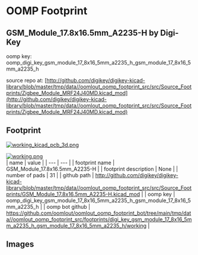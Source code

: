 # OOMP Footprint  
## GSM_Module_17.8x16.5mm_A2235-H  by Digi-Key  
  
oomp key: oomp_digi_key_gsm_module_17_8x16_5mm_a2235_h_gsm_module_17_8x16_5mm_a2235_h  
  
source repo at: [http://github.com/digikey/digikey-kicad-library/blob/master/tmp/data//oomlout_oomp_footprint_src/src/Source_Footprints/Zigbee_Module_MRF24J40MD.kicad_mod](http://github.com/digikey/digikey-kicad-library/blob/master/tmp/data//oomlout_oomp_footprint_src/src/Source_Footprints/Zigbee_Module_MRF24J40MD.kicad_mod)  
## Footprint  
  
[![working_kicad_pcb_3d.png](working_kicad_pcb_3d_600.png)](working_kicad_pcb_3d.png)  
  
[![working.png](working_600.png)](working.png)  
| name | value | 
| --- | --- | 
| footprint name | GSM_Module_17.8x16.5mm_A2235-H | 
| footprint description | None | 
| number of pads | 31 | 
| github path | http://github.com/digikey/digikey-kicad-library/blob/master/tmp/data//oomlout_oomp_footprint_src/src/Source_Footprints/GSM_Module_17.8x16.5mm_A2235-H.kicad_mod | 
| oomp key | oomp_digi_key_gsm_module_17_8x16_5mm_a2235_h_gsm_module_17_8x16_5mm_a2235_h | 
| oomp bot github | https://github.com/oomlout/oomlout_oomp_footprint_bot/tree/main/tmp/data//oomlout_oomp_footprint_src/footprints/digi_key_gsm_module_17_8x16_5mm_a2235_h_gsm_module_17_8x16_5mm_a2235_h/working | 
## Images  

